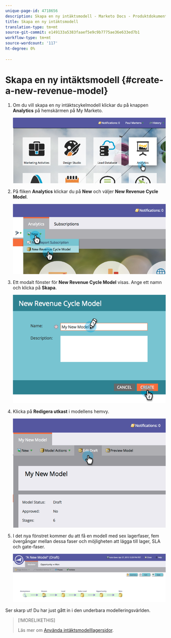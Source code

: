 ```yaml
---
unique-page-id: 4718656
description: Skapa en ny intäktsmodell - Marketo Docs - Produktdokumentation
title: Skapa en ny intäktsmodell
translation-type: tm+mt
source-git-commit: e149133a5383faaef5e9c9b7775ae36e633ed7b1
workflow-type: tm+mt
source-wordcount: '117'
ht-degree: 0%

---
```



# Skapa en ny intäktsmodell {#create-a-new-revenue-model}

1. Om du vill skapa en ny intäktscykelmodell klickar du på knappen **Analytics** på hemskärmen på My Marketo.

   ![](assets/image2015-4-27-11-3a54-3a41.png)

1. På fliken **Analytics** klickar du på **New** och väljer **New Revenue Cycle Model**.

   ![](assets/image2015-4-27-11-3a55-3a51.png)

1. Ett modalt fönster för **New Revenue Cycle Model** visas. Ange ett namn och klicka på **Skapa**.

   ![](assets/image2015-4-27-11-3a57-3a59.png)

1. Klicka på **Redigera utkast** i modellens hemvy.

   ![](assets/image2015-4-27-12-3a10-3a49.png)

1. I det nya fönstret kommer du att få en modell med sex lagerfaser, fem övergångar mellan dessa faser och möjligheten att lägga till lager, SLA och gate-faser.

   ![](assets/image2015-4-27-12-3a31-3a1.png)

Ser skarp ut! Du har just gått in i den underbara modelleringsvärlden.

>[!MORELIKETHIS]
>
>Läs mer om [Använda intäktsmodelllagersidor](using-revenue-model-inventory-stages.md).

